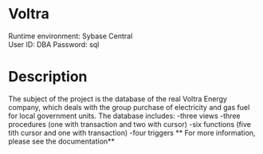 # Voltra
Runtime environment: Sybase Central <br />
User ID: DBA
Password: sql
# Description
The subject of the project is the database of the real Voltra Energy company, which deals with the group purchase of electricity and gas fuel for local government units.
The database includes:
-three views
-three procedures (one with transaction and two with cursor)
-six functions (five tith cursor and one with transaction)
-four triggers
**
For more information, please see the documentation**

